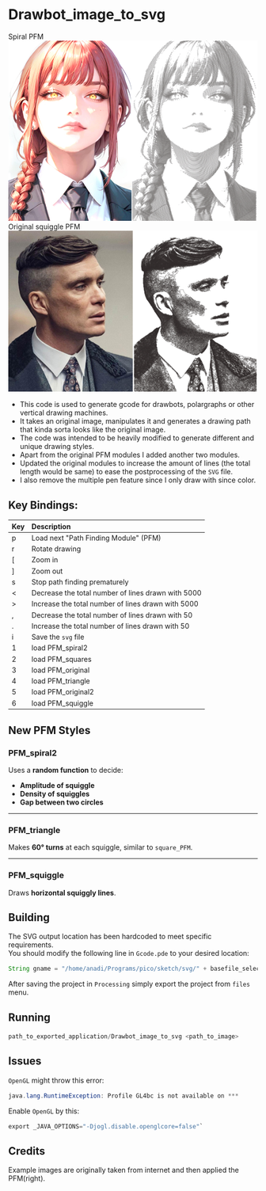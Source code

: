 # Drawbot_image_to_svg
Spiral PFM
<img src="pics/makima__1__by_expressai_djo0tsc-414w-2x.jpg" alt="Drawbot_image_to_svg example output"/>
Original squiggle PFM
<img src="pics/tommy.jpg" alt="Drawbot_image_to_svg example output"/>

* This code is used to generate gcode for drawbots, polargraphs or other vertical drawing machines. 
* It takes an original image, manipulates it and generates a drawing path that kinda sorta looks like the original image.
* The code was intended to be heavily modified to generate different and unique drawing styles.
* Apart from the original PFM modules I added another two modules.
* Updated the original modules to increase the amount of lines (the total length would be same) to ease the postprocessing of the `SVG` file.
* I also remove the multiple pen feature since I only draw with since color. 

## Key Bindings:
| Key | Description                                        |
|-----|:---------------------------------------------------|
| p   | Load next "Path Finding Module" (PFM)              |
| r   | Rotate drawing                                     |
| [   | Zoom in                                            |
| ]   | Zoom out                                           |
| s   | Stop path finding prematurely                      |
| <   | Decrease the total number of lines drawn with 5000 |
| >   | Increase the total number of lines drawn with 5000 |
| ,   | Decrease the total number of lines drawn with 50   |
| .   | Increase the total number of lines drawn with 50   |
| i   | Save the `svg` file                                |
| 1   | load  PFM_spiral2                                  |
| 2   | load  PFM_squares                                  |
| 3   | load  PFM_original                                 |
| 4   | load  PFM_triangle                                 |
| 5   | load  PFM_original2                                |
| 6   | load  PFM_squiggle                                 |

## New PFM Styles

### PFM_spiral2
Uses a **random function** to decide:
- **Amplitude of squiggle**
- **Density of squiggles**
- **Gap between two circles**

---

### PFM_triangle
 Makes **60° turns** at each squiggle, similar to `square_PFM`.

---

### PFM_squiggle
 Draws **horizontal squiggly lines**.

## Building
The SVG output location has been hardcoded to meet specific requirements.  
You should modify the following line in `Gcode.pde` to your desired location:

```java
String gname = "/home/anadi/Programs/pico/sketch/svg/" + basefile_selected + timestamp + ".svg";
```

After saving the project in `Processing` simply export the project from `files` menu.
## Running 
```java
path_to_exported_application/Drawbot_image_to_svg <path_to_image> 
```
## Issues
`OpenGL` might throw this error:
```java
java.lang.RuntimeException: Profile GL4bc is not available on ***
```

Enable `OpenGL` by this:
```java
export _JAVA_OPTIONS="-Djogl.disable.openglcore=false"`
```

## Credits
Example images are originally taken from internet and then applied the PFM(right). 